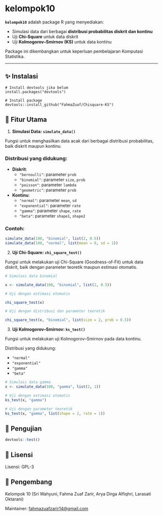 # kelompok10

**`kelompok10`** adalah package R yang menyediakan:

- Simulasi data dari berbagai **distribusi probabilitas diskrit dan kontinu**
- Uji **Chi-Square** untuk data diskrit
- Uji **Kolmogorov–Smirnov (KS)** untuk data kontinu

Package ini dikembangkan untuk keperluan pembelajaran Komputasi Statistika.

---

## ✨ Instalasi

```
# Install devtools jika belum
install.packages("devtools")

# Install package
devtools::install_github("FahmaZuaf/Chisquare-KS")
```

## 🔧 Fitur Utama

1. **Simulasi Data: `simulate_data()`**

Fungsi untuk menghasilkan data acak dari berbagai distribusi probabilitas, baik diskrit maupun kontinu.

### Distribusi yang didukung:

- **Diskrit**:
  - `"bernoulli"`: parameter `prob`
  - `"binomial"`: parameter `size`, `prob`
  - `"poisson"`: parameter `lambda`
  - `"geometric"`: parameter `prob`
- **Kontinu**:
  - `"normal"`: parameter `mean`, `sd`
  - `"exponential"`: parameter `rate`
  - `"gamma"`: parameter `shape`, `rate`
  - `"beta"`: parameter `shape1`, `shape2`

### Contoh:

```r
simulate_data(100, "binomial", list(2, 0.5))
simulate_data(100, "normal", list(mean = 0, sd = 1))
```

2. **Uji Chi-Square: `chi_square_test()`**

Fungsi untuk melakukan uji Chi-Square (Goodness-of-Fit) untuk data diskrit, baik dengan parameter teoretik maupun estimasi otomatis.

```r
# Simulasi data binomial

x <- simulate_data(100, "binomial", list(2, 0.5))

# Uji dengan estimasi otomatis

chi_square_test(x)

# Uji dengan distribusi dan parameter teoretik

chi_square_test(x, "binomial", list(size = 2, prob = 0.5))
```

3. **Uji Kolmogorov–Smirnov: `ks_test()`**

Fungsi untuk melakukan uji Kolmogorov–Smirnov pada data kontinu.

Distribusi yang didukung:

- `"normal"`
- `"exponential"`
- `"gamma"`
- `"beta"`

```r
# Simulasi data gamma
x <- simulate_data(100, "gamma", list(2, 1))

# Uji dengan estimasi otomatis
ks_test(x, "gamma")

# Uji dengan parameter teoretik
ks_test(x, "gamma", list(shape = 2, rate = 1))
```

## 🧪 Pengujian

```r
devtools::test()
```

## 📄 Lisensi

Lisensi: GPL-3

## 👥 Pengembang

Kelompok 10
(Sri Wahyuni, Fahma Zuaf Zarir, Arya Dirga Alfiqhri, Larasati Oktarani)

Maintainer: fahmazuafzarir14@gmail.com
